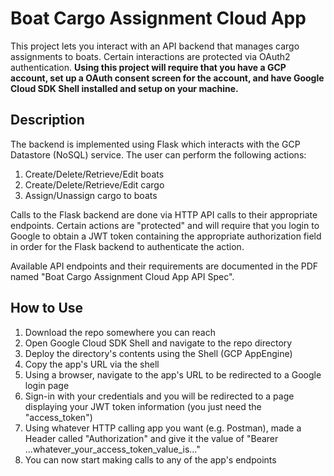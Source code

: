 ﻿# Boat Cargo Assignment Cloud App
This project lets you interact with an API backend that manages cargo assignments to boats. Certain interactions are protected via OAuth2 authentication. **Using this project will require that you have a GCP account, set up a OAuth consent screen for the account, and have Google Cloud SDK Shell installed and setup on your machine.**

## Description
The backend is implemented using Flask which interacts with the GCP Datastore (NoSQL) service. The user can perform the following actions:
1. Create/Delete/Retrieve/Edit boats
2. Create/Delete/Retrieve/Edit cargo
3. Assign/Unassign cargo to boats

Calls to the Flask backend are done via HTTP API calls to their appropriate endpoints. Certain actions are "protected" and will require that you login to Google to obtain a JWT token containing the appropriate authorization field in order for the Flask backend to authenticate the action.

Available API endpoints and their requirements are documented in the PDF named "Boat Cargo Assignment Cloud App API Spec".

## How to Use
1. Download the repo somewhere you can reach
2. Open Google Cloud SDK Shell and navigate to the repo directory
3. Deploy the directory's contents using the Shell (GCP AppEngine)
4. Copy the app's URL via the shell
5. Using a browser, navigate to the app's URL to be redirected to a Google login page
6. Sign-in with your credentials and you will be redirected to a page displaying your JWT token information (you just need the "access_token")
7. Using whatever HTTP calling app you want (e.g. Postman), made a Header called "Authorization" and give it the value of "Bearer ...whatever_your_access_token_value_is..."
8. You can now start making calls to any of the app's endpoints

